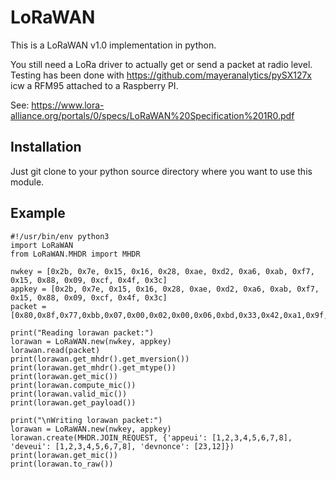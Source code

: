 # LoRaWAN
This is a LoRaWAN v1.0 implementation in python.

You still need a LoRa driver to actually get or send a packet at radio level.
Testing has been done with https://github.com/mayeranalytics/pySX127x icw a RFM95 attached to a Raspberry PI.

See: https://www.lora-alliance.org/portals/0/specs/LoRaWAN%20Specification%201R0.pdf

## Installation
Just git clone to your python source directory where you want to use this module.

## Example
```
#!/usr/bin/env python3
import LoRaWAN
from LoRaWAN.MHDR import MHDR

nwkey = [0x2b, 0x7e, 0x15, 0x16, 0x28, 0xae, 0xd2, 0xa6, 0xab, 0xf7, 0x15, 0x88, 0x09, 0xcf, 0x4f, 0x3c]
appkey = [0x2b, 0x7e, 0x15, 0x16, 0x28, 0xae, 0xd2, 0xa6, 0xab, 0xf7, 0x15, 0x88, 0x09, 0xcf, 0x4f, 0x3c]
packet = [0x80,0x8f,0x77,0xbb,0x07,0x00,0x02,0x00,0x06,0xbd,0x33,0x42,0xa1,0x9f,0xcc,0x3c,0x8d,0x6b,0xcb,0x5f,0xdb,0x05,0x48,0xdb,0x4d,0xc8,0x50,0x14,0xae,0xeb,0xfe,0x0b,0x54,0xb1,0xc9,0x98,0xde,0xf5,0x3e,0x97,0x9b,0x70,0x1d,0xab,0xb0,0x45,0x30,0x0e,0xf8,0x69,0x9c,0x38,0xfc,0x1a,0x34,0xd5]

print("Reading lorawan packet:")
lorawan = LoRaWAN.new(nwkey, appkey)
lorawan.read(packet)
print(lorawan.get_mhdr().get_mversion())
print(lorawan.get_mhdr().get_mtype())
print(lorawan.get_mic())
print(lorawan.compute_mic())
print(lorawan.valid_mic())
print(lorawan.get_payload())

print("\nWriting lorawan packet:")
lorawan = LoRaWAN.new(nwkey, appkey)
lorawan.create(MHDR.JOIN_REQUEST, {'appeui': [1,2,3,4,5,6,7,8], 'deveui': [1,2,3,4,5,6,7,8], 'devnonce': [23,12]})
print(lorawan.get_mic())
print(lorawan.to_raw())
```
